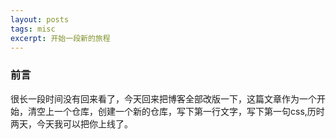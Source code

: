```yaml
---
layout: posts
tags: misc
excerpt: 开始一段新的旅程
---
```


### 前言
很长一段时间没有回来看了，今天回来把博客全部改版一下，这篇文章作为一个开始，清空上一个仓库，创建一个新的仓库，写下第一行文字，写下第一句css,历时两天，今天我可以把你上线了。